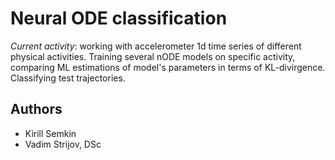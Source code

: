 # Neural ODE classification

*Current activity*: working with accelerometer 1d time series of different physical activities. Training several nODE models on specific activity, comparing ML estimations of model's parameters in terms of KL-divirgence. Classifying test trajectories.

## Authors

- Kirill Semkin
- Vadim Strijov, DSc